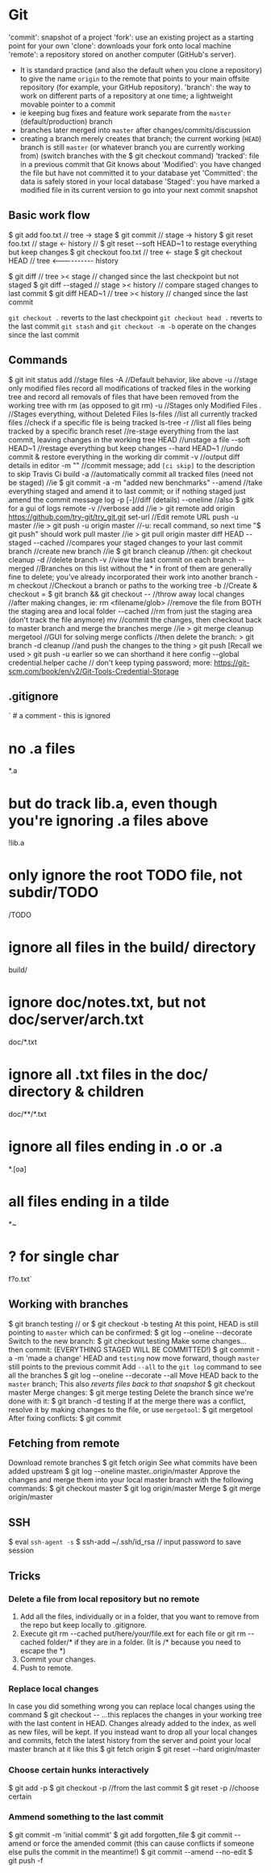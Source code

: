 # Git

'commit': snapshot of a project
'fork': use an existing project as a starting point for your own
'clone': downloads your fork onto local machine
'remote': a repository stored on another computer (GitHub's server).
 - It is standard practice (and also the default when you clone a repository) to give the name `origin` to the remote that points to your main offsite repository (for example, your GitHub repository).
'branch': the way to work on different parts of a repository at one time; a lightweight movable pointer to a commit
 - ie keeping bug fixes and feature work separate from the `master` (default/production) branch
 - branches later merged into `master` after changes/commits/discussion
 - creating a branch merely creates that branch; the current working (`HEAD`) branch is still `master` (or whatever branch you are currently working from) (switch branches with the $ git checkout <branch> command)
'tracked': file in a previous commit that Git knows about
'Modified': you have changed the file but have not committed it to your database yet
'Committed': the data is safely stored in your local database
'Staged': you have marked a modified file in its current version to go into your next commit snapshot

## Basic work flow

  $ git add foo.txt      // tree -> stage
  $ git commit           //         stage -> history
  $ git reset foo.txt    //         stage <- history // $ git reset --soft HEAD~1 to restage everything but keep changes
  $ git checkout foo.txt // tree <- stage
  $ git checkout HEAD    // tree <---------- history

  $ git diff             // tree >< stage            // changed since the last checkpoint but not staged
  $ git diff --staged    //         stage >< history // compare staged changes to last commit
  $ git diff HEAD~1      // tree ><          history // changed since the last commit

`git checkout .` reverts to the last checkpoint
`git checkout head .` reverts to the last commit
`git stash` and `git checkout -m -b` operate on the changes since the last commit

## Commands

$ git init
      status
      add <FILENAMES> //stage files
          -A //Default behavior, like above
          -u //stage only modified files record all modifications of tracked files in the working tree and record all removals of files that have been removed from the working tree with rm (as opposed to git rm)
          -u //Stages only Modified Files
          . //Stages everything, without Deleted Files
      ls-files //list all currently tracked files
          <filename> //check if a specific file is being tracked
      ls-tree -r <branchname> //list all files being tracked by a specific branch
      reset //re-stage everything from the last commit, leaving changes in the working tree
            <FILES>
            HEAD <FILENAME> //unstage a file
            --soft HEAD~1 //restage everything but keep changes
            --hard HEAD~1 //undo commit & restore everything in the working dir
      commit
          -v //output diff details in editor
          -m "<DESCRIPTION>" //commit message; add `[ci skip]` to the description to skip Travis Ci build
          -a //automatically commit all tracked files (need not be staged) //ie $ git commit -a -m "added new benchmarks"
          --amend //take everything staged and amend it to last commit; or if nothing staged just amend the commit message
      log
          -p [-<NUMTOSHOW>]//diff (details)
          --oneline
          //also $ gitk for a gui of logs
      remote
          -v //verbose
          add <SHORTNAME> <URL> //ie > git remote add origin https://github.com/try-git/try_git.git
          set-url <REMOTENAME> <URL> //Edit remote URL
      push -u <SHORTNAME> master //ie > git push -u origin master //-u: recall command, so next time "$ git push" should work
      pull <SHORTNAME> master //ie > git pull origin master
      diff HEAD
          --staged --cached //compares your staged changes to your last commit
      branch <BRANCHNAME> //create new branch //ie $ git branch cleanup //then: git checkout cleanup
          -d <BRANCHNAME> //delete branch
          -v //view the last commit on each branch
          --merged //Branches on this list without the * in front of them are generally fine to delete; you’ve already incorporated their work into another branch
          -m <OLDBRANCHNAME> <NEWBRANCHNAME>
      checkout //Checkout a branch or paths to the working tree
          -b //Create & checkout = $ git branch <branchname> && git checkout <branchname>
          -- <FILES> //throw away local changes
      //after making changes, ie:
      rm <filename/glob> //remove the file from BOTH the staging area and local folder
          --cached //rm from just the staging area (don't track the file anymore)
      mv <fromfilename> <tofilename>
      //commit the changes, then checkout back to master branch and merge the branches
      merge <BRANCHNAME> //ie > git merge cleanup
      mergetool //GUI for solving merge conflicts
      //then delete the branch: > git branch -d cleanup
      //and push the changes to the thing > git push [Recall we used > git push -u earlier so we can shorthand it here
      config --global credential.helper cache // don't keep typing password; more: https://git-scm.com/book/en/v2/Git-Tools-Credential-Storage

## .gitignore

` # a comment - this is ignored
  # no .a files
  *.a
  # but do track lib.a, even though you're ignoring .a files above
  !lib.a
  # only ignore the root TODO file, not subdir/TODO
  /TODO
  # ignore all files in the build/ directory
  build/
  # ignore doc/notes.txt, but not doc/server/arch.txt
  doc/*.txt
  # ignore all .txt files in the doc/ directory & children
  doc/**/*.txt
  # ignore all files ending in .o or .a
  *.[oa]
  # all files ending in a tilde
  *~
  # ? for single char
  f?o.txt`

## Working with branches
  $ git branch testing // or $ git checkout -b testing
At this point, HEAD is still pointing to `master` which can be confirmed:
  $ git log --oneline --decorate
Switch to the new branch:
  $ git checkout testing
Make some changes... then commit: (EVERYTHING STAGED WILL BE COMMITTED!)
  $ git commit -a -m 'made a change'
HEAD and `testing` now move forward, though `master` still points to the previous commit
Add `--all` to the `git log` command to see all the branches
  $ git log --oneline --decorate --all
Move HEAD back to the `master` branch; This also _reverts files back to that snapshot_
  $ git checkout master
Merge changes:
  $ git merge testing
Delete the branch since we're done with it:
  $ git branch -d testing
If at the merge there was a conflict, resolve it by making changes to the file, or use `mergetool`:
  $ git mergetool
After fixing conflicts:
  $ git commit

## Fetching from remote
Download remote branches
  $ git fetch origin
See what commits have been added upstream
  $ git log --oneline master..origin/master
Approve the changes and merge them into your local master branch with the following commands:
  $ git checkout master
  $ git log origin/master
Merge
  $ git merge origin/master

## SSH
  $ eval `ssh-agent -s`
  $ ssh-add ~/.ssh/id_rsa // input password to save session

## Tricks

### Delete a file from local repository but no remote
1. Add all the files, individually or in a folder, that you want to remove from the repo but keep locally to .gitignore.
2. Execute git rm --cached put/here/your/file.ext for each file or git rm --cached folder/\* if they are in a folder. (It is /\* because you need to escape the *)
3. Commit your changes.
4. Push to remote.

### Replace local changes
In case you did something wrong you can replace local changes using the command
  $ git checkout -- <filename>
...this replaces the changes in your working tree with the last content in HEAD. Changes already added to the index, as well as new files, will be kept.
If you instead want to drop all your local changes and commits, fetch the latest history from the server and point your local master branch at it like this
  $ git fetch origin
  $ git reset --hard origin/master

### Choose certain hunks interactively
  $ git add -p
  $ git checkout -p //from the last commit
  $ git reset -p //choose certain

### Ammend something to the last commit
  $ git commit -m 'initial commit'
  $ git add forgotten_file
  $ git commit --amend
or force the amended commit (this can cause conflicts if someone else pulls the commit in the meantime!)
  $ git commit --amend --no-edit
  $ git push -f
